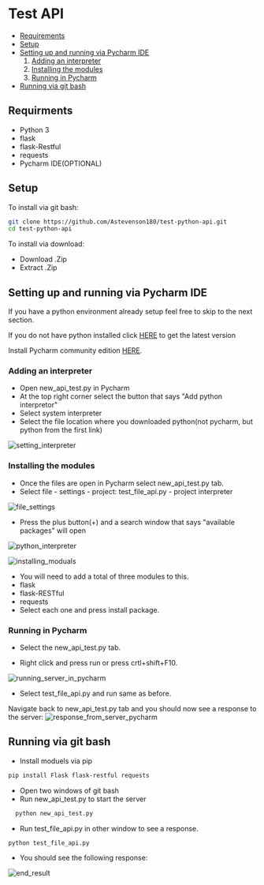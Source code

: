 # Test API
- [Requirements](#Requirments)
- [Setup](#Setup)
- [Setting up and running via Pycharm IDE](#Setting-up-and-running-via-Pycharm-IDE)
  1. [Adding an interpreter](#Adding-an-interpreter)
  2. [Installing the modules](#Installing-the-modules)
  3. [Running in Pycharm](#Running-in-Pycharm)
- [Running via git bash](#Running-via-git-bash)

## Requirments 
* Python 3
* flask
* flask-Restful
* requests
* Pycharm IDE(OPTIONAL)
## Setup
To install via git bash:
```bash
git clone https://github.com/Astevenson180/test-python-api.git
cd test-python-api
```
To install via download:
* Download .Zip
* Extract .Zip

## Setting up and running via Pycharm IDE 
If you have a python environment already setup feel free to skip to the next section.

If you do not have python installed click [HERE](https://www.python.org/downloads/) to get the latest version

Install Pycharm community edition [HERE](https://www.jetbrains.com/pycharm/download/#section=windows).

### Adding an interpreter
* Open new_api_test.py in Pycharm
* At the top right corner select the button that says "Add python interpretor"
* Select system interpreter 
* Select the file location where you downloaded python(not pycharm, but python from the first link)

![setting_interpreter](https://user-images.githubusercontent.com/90855841/139483474-8e95ba21-d48c-4ffe-bed3-aa1fa91e7b50.PNG)

### Installing the modules
* Once the files are open in Pycharm select new_api_test.py tab.
* Select file - settings - project: test_file_api.py - project interpreter

![file_settings](https://user-images.githubusercontent.com/90855841/139473002-c70c2d61-70b8-4b5c-a71d-b5607e69d859.png)
&nbsp;
* Press the plus button(+) and a search window that says "available packages" will open

![python_interpreter](https://user-images.githubusercontent.com/90855841/139473177-25c85d3f-61fb-48a8-818e-085a58c6f1da.png)

![installing_moduals](https://user-images.githubusercontent.com/90855841/139473087-1ef3811f-9784-4a29-b8da-e858fc0ec94e.png)

* You will need to add a total of three modules to this.
* flask
* flask-RESTful
* requests
* Select each one and press install package.

### Running in Pycharm
* Select the new_api_test.py tab.

* Right click and press run or press crtl+shift+F10.
&nbsp;

![running_server_in_pycharm](https://user-images.githubusercontent.com/90855841/139477390-3b3fd5b6-e9b0-4c43-aca1-ee54e92a93f1.png)
&nbsp;
* Select test_file_api.py and run same as before.


Navigate back to new_api_test.py tab and you should now see a response to the server:
![response_from_server_pycharm](https://user-images.githubusercontent.com/90855841/139478233-3c357b1f-37d3-4561-a1a6-f39fd053c730.PNG)
&nbsp;

## Running via git bash
* Install moduels via pip
```bash
pip install Flask flask-restful requests
```
* Open two windows of git bash
* Run new_api_test.py to start the server
```bash
  python new_api_test.py
```
* Run test_file_api.py in other window to see a response.
```bash
python test_file_api.py
```
* You should see the following response:

![end_result](https://user-images.githubusercontent.com/90855841/139483171-8ed36c01-5f3a-4eed-833a-62470de1413d.PNG)
